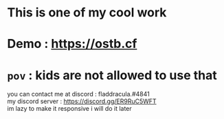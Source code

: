 # This is one of my cool work
# Demo : https://ostb.cf
# `pov` : kids are not allowed to use that

you can contact me at discord : fladdracula.#4841 \
my discord server : https://discord.gg/ER9RuC5WFT \
im lazy to make it responsive i will do it later
